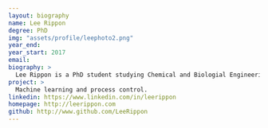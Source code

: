 ```yaml
---
layout: biography
name: Lee Rippon
degree: PhD
img: "assets/profile/leephoto2.png"
year_end: 
year_start: 2017
email: 
biography: >
  Lee Rippon is a PhD student studying Chemical and Biologial Engineering (CHBE) at UBC. He also holds BASc and MASc degrees from UBC in CHBE where his research experience includes applications of compressive sensing, adaptive control, system identification and process monitoring on sheet and film processes. His current research interests include applying process analytics and machine learning techniques to historical process data to perform fault detection, isolation, and diagnosis in a kraft pulping process. For more information, click the home button above.
project: >
  Machine learning and process control.
linkedin: https://www.linkedin.com/in/leerippon
homepage: http://leerippon.com
github: http://www.github.com/LeeRippon
---
```

